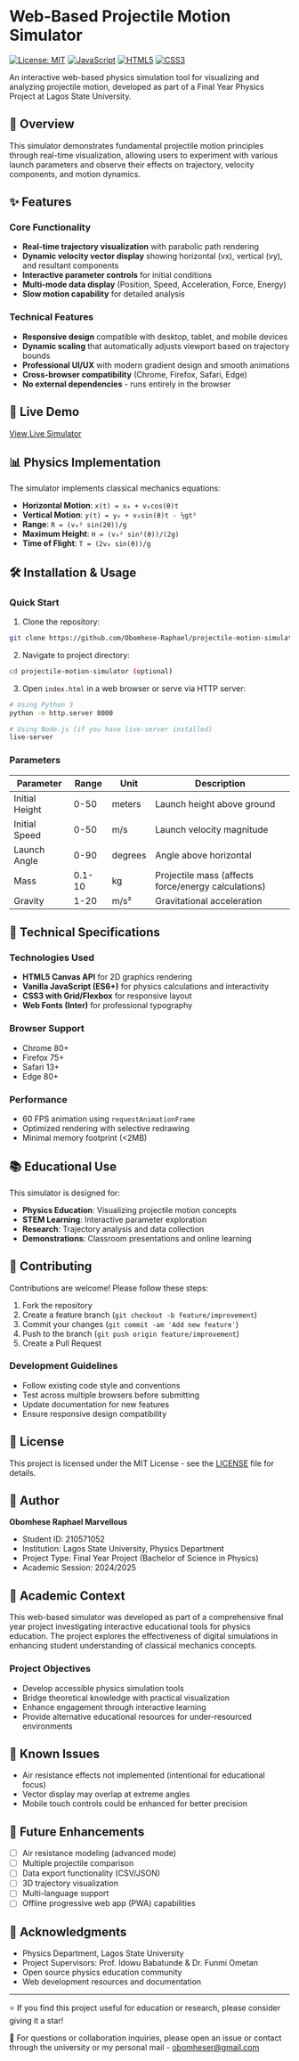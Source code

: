 # Web-Based Projectile Motion Simulator

[![License: MIT](https://img.shields.io/badge/License-MIT-yellow.svg)](https://opensource.org/licenses/MIT)
[![JavaScript](https://img.shields.io/badge/JavaScript-ES6+-yellow.svg)](https://developer.mozilla.org/en-US/docs/Web/JavaScript)
[![HTML5](https://img.shields.io/badge/HTML5-Canvas-orange.svg)](https://developer.mozilla.org/en-US/docs/Web/API/Canvas_API)
[![CSS3](https://img.shields.io/badge/CSS3-Responsive-blue.svg)](https://developer.mozilla.org/en-US/docs/Web/CSS)

An interactive web-based physics simulation tool for visualizing and analyzing projectile motion, developed as part of a Final Year Physics Project at Lagos State University.

## 🎯 Overview

This simulator demonstrates fundamental projectile motion principles through real-time visualization, allowing users to experiment with various launch parameters and observe their effects on trajectory, velocity components, and motion dynamics.

## ✨ Features

### Core Functionality
- **Real-time trajectory visualization** with parabolic path rendering
- **Dynamic velocity vector display** showing horizontal (vx), vertical (vy), and resultant components
- **Interactive parameter controls** for initial conditions
- **Multi-mode data display** (Position, Speed, Acceleration, Force, Energy)
- **Slow motion capability** for detailed analysis

### Technical Features
- **Responsive design** compatible with desktop, tablet, and mobile devices
- **Dynamic scaling** that automatically adjusts viewport based on trajectory bounds
- **Professional UI/UX** with modern gradient design and smooth animations
- **Cross-browser compatibility** (Chrome, Firefox, Safari, Edge)
- **No external dependencies** - runs entirely in the browser

## 🚀 Live Demo

[View Live Simulator](https://projectile-motion-simulations.vercel.app/)

## 📊 Physics Implementation

The simulator implements classical mechanics equations:

- **Horizontal Motion**: `x(t) = x₀ + v₀cos(θ)t`
- **Vertical Motion**: `y(t) = y₀ + v₀sin(θ)t - ½gt²`
- **Range**: `R = (v₀² sin(2θ))/g`
- **Maximum Height**: `H = (v₀² sin²(θ))/(2g)`
- **Time of Flight**: `T = (2v₀ sin(θ))/g`

## 🛠️ Installation & Usage

### Quick Start
1. Clone the repository:
```bash
git clone https://github.com/Obomhese-Raphael/projectile-motion-simulations.git
```

2. Navigate to project directory:
```bash
cd projectile-motion-simulator (optional)
```

3. Open `index.html` in a web browser or serve via HTTP server:
```bash
# Using Python 3
python -m http.server 8000

# Using Node.js (if you have live-server installed)
live-server
```

### Parameters

| Parameter | Range | Unit | Description |
|-----------|-------|------|-------------|
| Initial Height | 0-50 | meters | Launch height above ground |
| Initial Speed | 0-50 | m/s | Launch velocity magnitude |
| Launch Angle | 0-90 | degrees | Angle above horizontal |
| Mass | 0.1-10 | kg | Projectile mass (affects force/energy calculations) |
| Gravity | 1-20 | m/s² | Gravitational acceleration |


## 🔧 Technical Specifications

### Technologies Used
- **HTML5 Canvas API** for 2D graphics rendering
- **Vanilla JavaScript (ES6+)** for physics calculations and interactivity
- **CSS3 with Grid/Flexbox** for responsive layout
- **Web Fonts (Inter)** for professional typography

### Browser Support
- Chrome 80+
- Firefox 75+
- Safari 13+
- Edge 80+

### Performance
- 60 FPS animation using `requestAnimationFrame`
- Optimized rendering with selective redrawing
- Minimal memory footprint (<2MB)

## 📚 Educational Use

This simulator is designed for:
- **Physics Education**: Visualizing projectile motion concepts
- **STEM Learning**: Interactive parameter exploration
- **Research**: Trajectory analysis and data collection
- **Demonstrations**: Classroom presentations and online learning

## 🤝 Contributing

Contributions are welcome! Please follow these steps:

1. Fork the repository
2. Create a feature branch (`git checkout -b feature/improvement`)
3. Commit your changes (`git commit -am 'Add new feature'`)
4. Push to the branch (`git push origin feature/improvement`)
5. Create a Pull Request

### Development Guidelines
- Follow existing code style and conventions
- Test across multiple browsers before submitting
- Update documentation for new features
- Ensure responsive design compatibility

## 📝 License

This project is licensed under the MIT License - see the [LICENSE](LICENSE) file for details.

## 👤 Author

**Obomhese Raphael Marvellous**
- Student ID: 210571052
- Institution: Lagos State University, Physics Department
- Project Type: Final Year Project (Bachelor of Science in Physics)
- Academic Session: 2024/2025

## 🏫 Academic Context

This web-based simulator was developed as part of a comprehensive final year project investigating interactive educational tools for physics education. The project explores the effectiveness of digital simulations in enhancing student understanding of classical mechanics concepts.

### Project Objectives
- Develop accessible physics simulation tools
- Bridge theoretical knowledge with practical visualization
- Enhance engagement through interactive learning
- Provide alternative educational resources for under-resourced environments

## 🐛 Known Issues

- Air resistance effects not implemented (intentional for educational focus)
- Vector display may overlap at extreme angles
- Mobile touch controls could be enhanced for better precision

## 🔮 Future Enhancements

- [ ] Air resistance modeling (advanced mode)
- [ ] Multiple projectile comparison
- [ ] Data export functionality (CSV/JSON)
- [ ] 3D trajectory visualization
- [ ] Multi-language support
- [ ] Offline progressive web app (PWA) capabilities

## 🙏 Acknowledgments

- Physics Department, Lagos State University
- Project Supervisors: Prof. Idowu Babatunde & Dr. Funmi Ometan
- Open source physics education community
- Web development resources and documentation

---

⭐ If you find this project useful for education or research, please consider giving it a star!

📧 For questions or collaboration inquiries, please open an issue or contact through the university or my personal mail - obomheser@gmail.com
